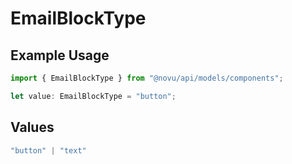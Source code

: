 # EmailBlockType

## Example Usage

```typescript
import { EmailBlockType } from "@novu/api/models/components";

let value: EmailBlockType = "button";
```

## Values

```typescript
"button" | "text"
```